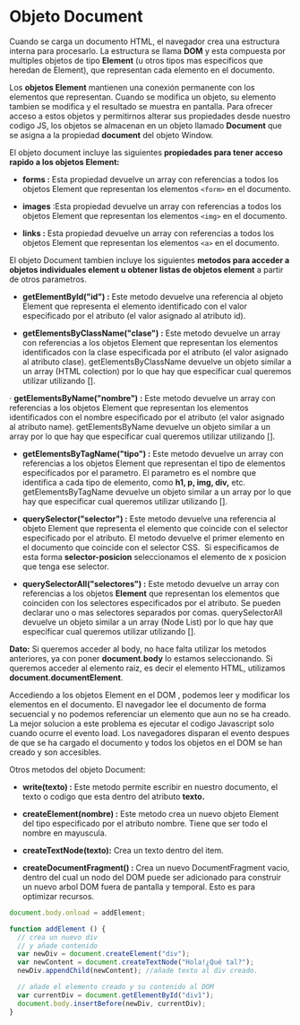 # Objeto Document
Cuando se carga un documento HTML, el navegador crea una estructura interna para procesarlo. La estructura se llama **DOM** y esta compuesta por multiples objetos de tipo **Element** (u otros tipos mas especificos que heredan de Element), que representan cada elemento en el documento.

Los **objetos Element** mantienen una conexión permanente con los elementos que representan. Cuando se modifica un objeto, su elemento tambien se modifica y el resultado se muestra en pantalla. Para ofrecer acceso a estos objetos y permitirnos alterar sus propiedades desde nuestro codigo JS, los objetos se almacenan en un objeto llamado **Document** que se asigna a la propiedad **document** del objeto Window.

El objeto document incluye las siguientes **propiedades para tener acceso rapido a los objetos Element:**

* **forms :** Esta propiedad devuelve un array con referencias a todos los objetos Element que representan los elementos `<form>` en el documento.

* **images**  :Esta propiedad devuelve un array con referencias a todos los objetos Element que representan los elementos `<img>` en el documento.

* **links :** Esta propiedad devuelve un array con referencias a todos los objetos Element que representan los elementos `<a>` en el documento.

El objeto Document tambien incluye los siguientes **metodos para acceder a objetos individuales element u obtener listas de objetos element** a partir de otros parametros.

* **getElementById("id") :** Este metodo devuelve una referencia al objeto Element que representa el elemento identificado con el valor especificado por el atributo (el valor asignado al atributo id).

* **getElementsByClassName("clase") :** Este metodo devuelve un array con referencias a los objetos Element que representan los elementos identificados con la clase especificada por el atributo (el valor asignado al atributo clase). getElementsByClassName devuelve un objeto similar a un array (HTML colection) por lo que hay que especificar cual queremos utilizar utilizando [].

· **getElementsByName("nombre") :** Este metodo devuelve un array con referencias a los objetos Element que representan los elementos identificados con el nombre especificado por el atributo (el valor asignado al atributo name). getElementsByName devuelve un objeto similar a un array por lo que hay que especificar cual queremos utilizar utilizando [].

* **getElementsByTagName("tipo") :** Este metodo devuelve un array con referencias a los objetos Element que representan el tipo de elementos especificados por el parametro. El parametro es el nombre que identifica a cada tipo de elemento, como **h1, p, img, div,** etc. getElementsByTagName devuelve un objeto similar a un array por lo que hay que especificar cual queremos utilizar utilizando [].

* **querySelector("selector") :** Este metodo devuelve una referencia al objeto Element que representa el elemento que coincide con el selector especificado por el atributo. El metodo devuelve el primer elemento en el documento que coincide con el selector CSS.  Si especificamos de esta forma **selector-posicion** seleccionamos el elemento de x posicion que tenga ese selector.

* **querySelectorAll("selectores") :** Este metodo devuelve un array con referencias a los objetos **Element** que representan los elementos que coinciden con los selectores especificados por el atributo. Se pueden declarar uno o mas selectores separados por comas. querySelectorAll devuelve un objeto similar a un array (Node List) por lo que hay que especificar cual queremos utilizar utilizando [].

**Dato:** Si queremos acceder al body, no hace falta utilizar los metodos anteriores, ya con poner **document.body** lo estamos seleccionando. Si queremos acceder al elemento raiz, es decir el elemento HTML, utilizamos **document.documentElement**.

Accediendo a los objetos Element en el DOM , podemos leer y modificar los elementos en el documento. El navegador lee el documento de forma secuencial y no podemos referenciar un elemento que aun no se ha creado. La mejor solucion a este problema es ejecutar el codigo Javascript solo cuando ocurre el evento load. Los navegadores disparan el evento despues de que se ha cargado el documento y todos los objetos en el DOM se han creado y son accesibles.

Otros metodos del objeto Document:

* **write(texto) :** Este metodo permite escribir en nuestro documento, el texto o codigo que esta dentro del atributo **texto.**

* **createElement(nombre) :** Este metodo crea un nuevo objeto Element del tipo especificado por el atributo nombre. Tiene que ser todo el nombre en mayuscula.

* **createTextNode(texto):** Crea un texto dentro del item.

* **createDocumentFragment() :** Crea un nuevo DocumentFragment vacio, dentro del cual un nodo del DOM puede ser adicionado para construir un nuevo arbol DOM fuera de pantalla y temporal. Esto es para optimizar recursos.

```js
document.body.onload = addElement;

function addElement () {
  // crea un nuevo div
  // y añade contenido
  var newDiv = document.createElement("div");
  var newContent = document.createTextNode("Hola!¿Qué tal?");
  newDiv.appendChild(newContent); //añade texto al div creado.

  // añade el elemento creado y su contenido al DOM
  var currentDiv = document.getElementById("div1");
  document.body.insertBefore(newDiv, currentDiv);
}

```